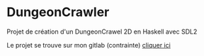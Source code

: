 # DungeonCrawler

Projet de création d'un DungeonCrawel 2D en Haskell avec SDL2

Le projet se trouve sur mon gitlab (contrainte) [cliquer ici](https://github.com/Hakimba/DungeonCrawler.git)